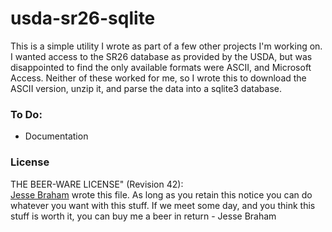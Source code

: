 usda-sr26-sqlite
================

This is a simple utility I wrote as part of a few other projects I'm working
on.  I wanted access to the SR26 database as provided by the USDA, but
was disappointed to find the only available formats were ASCII, and
Microsoft Access.  Neither of these worked for me, so I wrote this to
download the ASCII version, unzip it, and parse the data into a sqlite3
database.  

### To Do:
- Documentation

### License
THE BEER-WARE LICENSE" (Revision 42):  
[Jesse Braham](https://github.com/jessebraham) wrote this file. As long as you retain this notice you
can do whatever you want with this stuff. If we meet some day, and you think
this stuff is worth it, you can buy me a beer in return - Jesse Braham
